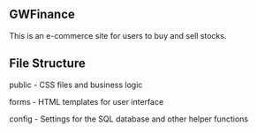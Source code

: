 GWFinance
---------

This is an e-commerce site for users to buy and sell stocks. 

File Structure
--------------

public - CSS files and business logic


forms  - HTML templates for user interface


config - Settings for the SQL database and other helper functions

